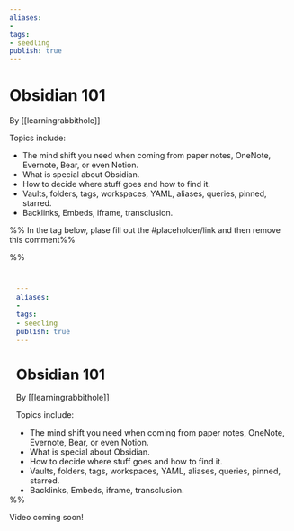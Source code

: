 ```yaml
---
aliases: 
- 
tags:
- seedling
publish: true
---
```


# Obsidian 101

By [[learningrabbithole]] 

Topics include:

- The mind shift you need when coming from paper notes, OneNote, Evernote, Bear, or even Notion.
- What is special about Obsidian.
- How to decide where stuff goes and how to find it.
- Vaults, folders, tags, workspaces, YAML, aliases, queries, pinned, starred.
- Backlinks, Embeds, iframe, transclusion.

%% In the tag below, plase fill out the #placeholder/link and then remove this comment%%

%%
<iframe width="100%" height="400px" src="#placeholder/link" title="YouTube video player" frameborder="0" allow="accelerometer; autoplay; clipboard-write; encrypted-media; gyroscope; picture-in-picture" allowfullscreen></iframe>
%%

Video coming soon!
